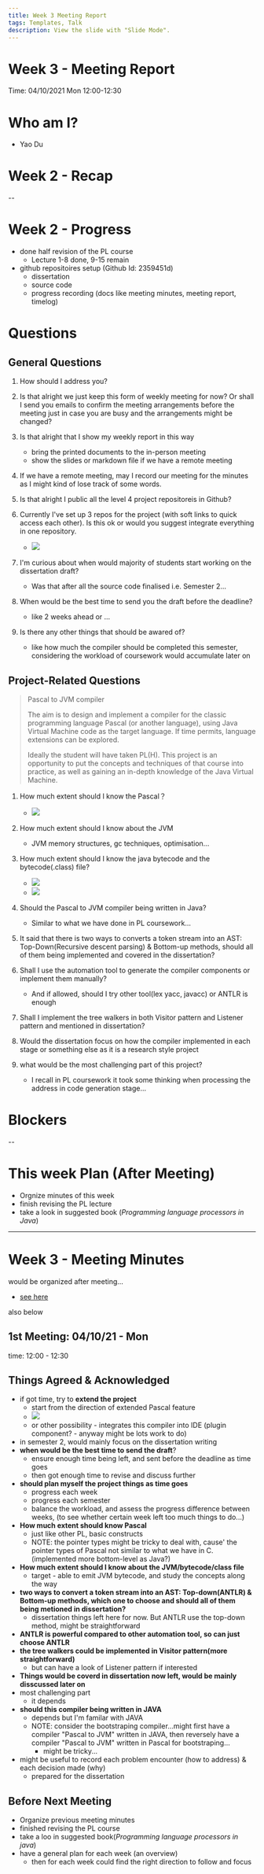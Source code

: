 ```yaml
---
title: Week 3 Meeting Report
tags: Templates, Talk
description: View the slide with "Slide Mode".
---
```


# Week 3 - Meeting Report

Time: 04/10/2021 Mon 12:00-12:30

# Who am I?

- Yao Du

# Week 2 - Recap

--

# Week 2 - Progress

* done half revision of the PL course
    * Lecture 1-8 done, 9-15 remain
* github repositoires setup (Github Id: 2359451d)
    * dissertation
    * source code
    * progress recording (docs like meeting minutes, meeting report, timelog)

# Questions

## General Questions

1. How should I address you?

2. Is that alright we just keep this form of weekly meeting for now? Or shall I send you emails to confirm the meeting arrangements before the meeting just in case you are busy and the arrangements might be changed?

3. Is that alright that I show my weekly report in this way
    * bring the printed documents to the in-person meeting
    * show the slides or markdown file if we have a remote meeting

4. If we have a remote meeting, may I record our meeting for the minutes as I might kind of lose track of some words.

5. Is that alright I public all the level 4 project repositoreis in Github?

6. Currently I've set up 3 repos for the project (with soft links to quick access each other). Is this ok or would you suggest integrate everything in one repository. 
    * ![](https://i.imgur.com/Tvq2I5o.png)

7. I'm curious about when would majority of students start working on the dissertation draft?
    * Was that after all the source code finalised i.e. Semester 2...

8. When would be the best time to send you the draft before the deadline?
    * like 2 weeks ahead or ... 

9. Is there any other things that should be awared of?
    * like how much the compiler should be completed this semester, considering the workload of coursework would accumulate later on 


## Project-Related Questions

> Pascal to JVM compiler
> 
> The aim is to design and implement a compiler for the classic programming language Pascal (or another language), using Java Virtual Machine code as the target language. If time permits, language extensions can be explored.
> 
> Ideally the student will have taken PL(H). This project is an opportunity to put the concepts and techniques of that course into practice, as well as gaining an in-depth knowledge of the Java Virtual Machine.

1. How much extent should I know the Pascal？
    * ![](https://i.imgur.com/s0PQlII.png)

2. How much extent should I know about the JVM
    * JVM memory structures, gc techniques, optimisation...

3. How much extent should I know the java bytecode and the bytecode(.class) file?
    * ![](https://i.imgur.com/idcD7VY.png)
    * ![](https://i.imgur.com/hf3oE6X.png)

4. Should the Pascal to JVM compiler being written in Java?
    * Similar to what we have done in PL coursework...

5. It said that there is two ways to converts a token stream into an AST: Top-Down(Recursive descent parsing) & Bottom-up methods, should all of them being implemented and covered in the dissertation?

6. Shall I use the automation tool to generate the compiler components or implement them manually?
    * And if allowed, should I try other tool(lex yacc, javacc) or ANTLR is enough

7. Shall I implement the tree walkers in both Visitor pattern and Listener pattern and mentioned in dissertation?

8. Would the dissertation focus on how the compiler implemented in each stage or something else as it is a research style project

9. what would be the most challenging part of this project?
    * I recall in PL coursework it took some thinking when processing the address in code generation stage... 

# Blockers

--

# This week Plan (After Meeting)

* Orgnize minutes of this week
* finish revising the PL lecture
* take a look in suggested book (*Programming language processors in Java*)

---

# Week 3 - Meeting Minutes

would be organized after meeting...

* [see here](https://github.com/2359451d/L4-Project-Record-Repo/blob/master/meeting_minutes/1st-week3.md)

also below

## 1st Meeting: 04/10/21 - Mon

time: 12:00 - 12:30

## Things Agreed & Acknowledged

* if got time, try to **extend the project**
  * start from the direction of extended Pascal feature
  * ![](/static/2021-10-04-21-32-24.png)
  * or other possibility - integrates this compiler into IDE (plugin component? - anyway might be lots work to do)
* in semester 2, would mainly focus on the dissertation writing
* **when would be the best time to send the draft**?
  * ensure enough time being left, and sent before the deadline as time goes
  * then got enough time to revise and discuss further
* **should plan myself the project things as time goes**
  * progress each week
  * progress each semester
  * balance the workload, and assess the progress difference between weeks, (to see whether certain week left too much things to do...)
* **How much extent should know Pascal**
  * just like other PL, basic constructs
  * NOTE: the pointer types might be tricky to deal with, cause' the pointer types of Pascal not similar to what we have in C. (implemented more bottom-level as Java?)
* **How much extent should I know about the JVM/bytecode/class file**
  * target - able to emit JVM bytecode, and study the concepts along the way
* **two ways to convert a token stream into an AST: Top-down(ANTLR) & Bottom-up methods, which one to choose and should all of them being metioned in dissertation?**
  * dissertation things left here for now. But ANTLR use the top-down method, might be straightforward
* **ANTLR is powerful compared to other automation tool, so can just choose ANTLR**
* **the tree walkers could be implemented in Visitor pattern(more straightforward)**
  * but can have a look of Listener pattern if interested
* **Things would be coverd in dissertation now left, would be mainly disscussed later on**
* most challenging part
  * it depends
* **should this compiler being written in JAVA**
  * depends but I'm familar with JAVA
  * NOTE: consider the bootstraping compiler...might first have a compiler "Pascal to JVM" written in JAVA, then reversely have a compiler "Pascal to JVM" written in Pascal for bootstraping...
    * might be tricky...
* might be useful to record each problem encounter (how to address) & each decision made (why)
  * prepared for the dissertation

## Before Next Meeting

* Organize previous meeting minutes
* finished revising the PL course
* take a loo in suggested book(*Programming language processors in java*)
* have a general plan for each week (an overview)
  * then for each week could find the right direction to follow and focus